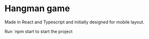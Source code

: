 # Hangman game
Made in React and Typescript and initially designed for mobile layout.


Run `npm start to start the project